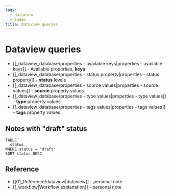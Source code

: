 ```yaml
---
tags:
  - dataview
  - index
title: Dataview queries
---
```


# Dataview queries

- [[_dataview_database/properties - available keys|properties - available keys]] - Available properties, **keys**
- [[_dataview_database/properties - status property|properties - status property]] - **status** levels
- [[_dataview_database/properties - source values|properties - source values]] - **source** property values
- [[_dataview_database/properties - type values|properties - type values]] - **type** property values
- [[_dataview_database/properties - tags values|properties - tags values]] - **tags** property values

## Notes with "draft" status

```dataview
TABLE
  status
WHERE status = "draft"
SORT status DESC
```

## Reference

- [[01_Reference/dataview|dataview]] - personal note
- [[_workflow|Workflow explanation]] - personal note
